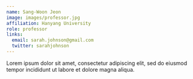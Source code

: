 ```yaml
---
name: Sang-Woon Jeon
image: images/professor.jpg
affiliation: Hanyang University
role: professor
links:
  email: sarah.johnson@gmail.com
  twitter: sarahjohnson
---
```


Lorem ipsum dolor sit amet, consectetur adipiscing elit, sed do eiusmod tempor incididunt ut labore et dolore magna aliqua.
